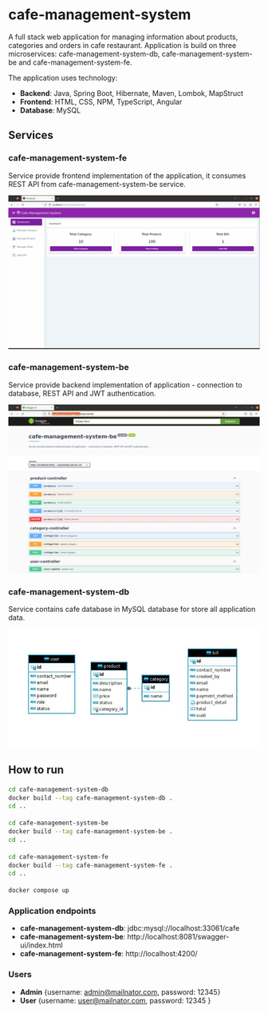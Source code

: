 # cafe-management-system
A full stack web application for managing information about products, categories and orders in cafe restaurant.
Application is build on three microservices: cafe-management-system-db, cafe-management-system-be and cafe-management-system-fe.

The application uses technology:
* **Backend**: Java, Spring Boot, Hibernate, Maven, Lombok, MapStruct
* **Frontend**: HTML, CSS, NPM, TypeScript, Angular
* **Database**: MySQL

## Services
### cafe-management-system-fe
Service provide frontend implementation of the application,
it consumes REST API from cafe-management-system-be service.

![Application screens gif](docs/images/application_screens.gif)

### cafe-management-system-be
Service provide backend implementation of application - connection to database, REST API and JWT authentication.

![Swagger api](docs/images/swagger_api_screen.jpg)

### cafe-management-system-db
Service contains cafe database in MySQL database for store all application data.

![Database tables](docs/images/database_tables.jpg)

## How to run
```bash
cd cafe-management-system-db
docker build --tag cafe-management-system-db .
cd ..

cd cafe-management-system-be
docker build --tag cafe-management-system-be .
cd ..

cd cafe-management-system-fe
docker build --tag cafe-management-system-fe .
cd ..

docker compose up
```

### Application endpoints
* **cafe-management-system-db**: jdbc:mysql://localhost:33061/cafe
* **cafe-management-system-be**: http://localhost:8081/swagger-ui/index.html
* **cafe-management-system-fe**: http://localhost:4200/

### Users
* **Admin** {username: admin@mailnator.com, password: 12345}
* **User** {username: user@mailnator.com, password: 12345 }